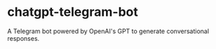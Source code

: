 # chatgpt-telegram-bot
A Telegram bot powered by OpenAI's GPT to generate conversational responses.
